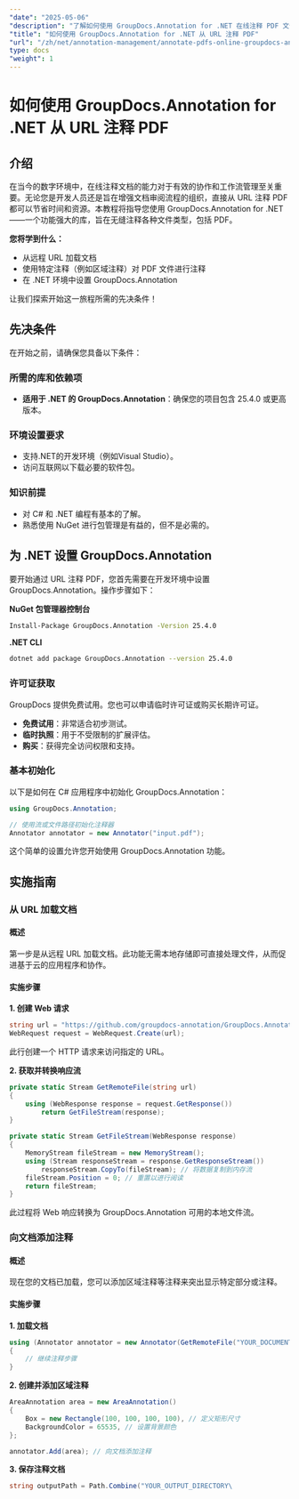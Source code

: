 ```yaml
---
"date": "2025-05-06"
"description": "了解如何使用 GroupDocs.Annotation for .NET 在线注释 PDF 文件。使用高效的注释技术简化文档审阅流程。"
"title": "如何使用 GroupDocs.Annotation for .NET 从 URL 注释 PDF"
"url": "/zh/net/annotation-management/annotate-pdfs-online-groupdocs-annotation-net/"
type: docs
"weight": 1
---
```


# 如何使用 GroupDocs.Annotation for .NET 从 URL 注释 PDF

## 介绍

在当今的数字环境中，在线注释文档的能力对于有效的协作和工作流管理至关重要。无论您是开发人员还是旨在增强文档审阅流程的组织，直接从 URL 注释 PDF 都可以节省时间和资源。本教程将指导您使用 GroupDocs.Annotation for .NET——一个功能强大的库，旨在无缝注释各种文件类型，包括 PDF。

**您将学到什么：**
- 从远程 URL 加载文档
- 使用特定注释（例如区域注释）对 PDF 文件进行注释
- 在 .NET 环境中设置 GroupDocs.Annotation

让我们探索开始这一旅程所需的先决条件！

## 先决条件

在开始之前，请确保您具备以下条件：

### 所需的库和依赖项
- **适用于 .NET 的 GroupDocs.Annotation**：确保您的项目包含 25.4.0 或更高版本。
  

### 环境设置要求
- 支持.NET的开发环境（例如Visual Studio）。
- 访问互联网以下载必要的软件包。

### 知识前提
- 对 C# 和 .NET 编程有基本的了解。
- 熟悉使用 NuGet 进行包管理是有益的，但不是必需的。

## 为 .NET 设置 GroupDocs.Annotation

要开始通过 URL 注释 PDF，您首先需要在开发环境中设置 GroupDocs.Annotation。操作步骤如下：

**NuGet 包管理器控制台**

```bash
Install-Package GroupDocs.Annotation -Version 25.4.0
```

**\.NET CLI**

```bash
dotnet add package GroupDocs.Annotation --version 25.4.0
```

### 许可证获取

GroupDocs 提供免费试用。您也可以申请临时许可证或购买长期许可证。

- **免费试用**：非常适合初步测试。
- **临时执照**：用于不受限制的扩展评估。
- **购买**：获得完全访问权限和支持。

### 基本初始化

以下是如何在 C# 应用程序中初始化 GroupDocs.Annotation：

```csharp
using GroupDocs.Annotation;

// 使用流或文件路径初始化注释器
Annotator annotator = new Annotator("input.pdf");
```

这个简单的设置允许您开始使用 GroupDocs.Annotation 功能。

## 实施指南

### 从 URL 加载文档

#### 概述

第一步是从远程 URL 加载文档。此功能无需本地存储即可直接处理文件，从而促进基于云的应用程序和协作。

#### 实施步骤

**1. 创建 Web 请求**

```csharp
string url = "https://github.com/groupdocs-annotation/GroupDocs.Annotation-for-.NET/blob/master/Examples/Resources/SampleFiles/input.pdf?raw=true”;
WebRequest request = WebRequest.Create(url);
```

此行创建一个 HTTP 请求来访问指定的 URL。

**2. 获取并转换响应流**

```csharp
private static Stream GetRemoteFile(string url)
{
    using (WebResponse response = request.GetResponse())
        return GetFileStream(response);
}

private static Stream GetFileStream(WebResponse response)
{
    MemoryStream fileStream = new MemoryStream();
    using (Stream responseStream = response.GetResponseStream())
        responseStream.CopyTo(fileStream); // 将数据复制到内存流
    fileStream.Position = 0; // 重置以进行阅读
    return fileStream;
}
```

此过程将 Web 响应转换为 GroupDocs.Annotation 可用的本地文件流。

### 向文档添加注释

#### 概述

现在您的文档已加载，您可以添加区域注释等注释来突出显示特定部分或注释。

#### 实施步骤

**1. 加载文档**

```csharp
using (Annotator annotator = new Annotator(GetRemoteFile("YOUR_DOCUMENT_DIRECTORY/input.pdf")))
{
    // 继续注释步骤
}
```

**2. 创建并添加区域注释**

```csharp
AreaAnnotation area = new AreaAnnotation()
{
    Box = new Rectangle(100, 100, 100, 100), // 定义矩形尺寸
    BackgroundColor = 65535, // 设置背景颜色
};

annotator.Add(area); // 向文档添加注释
```

**3. 保存注释文档**

```csharp
string outputPath = Path.Combine("YOUR_OUTPUT_DIRECTORY\